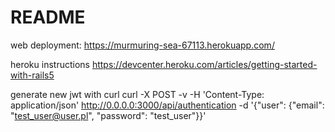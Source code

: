 # README

web deployment:
https://murmuring-sea-67113.herokuapp.com/

heroku instructions
https://devcenter.heroku.com/articles/getting-started-with-rails5

generate new jwt with curl
 curl -X POST -v -H 'Content-Type: application/json' http://0.0.0.0:3000/api/authentication -d '{"user": {"email": "test_user@user.pl", "password": "test_user"}}'